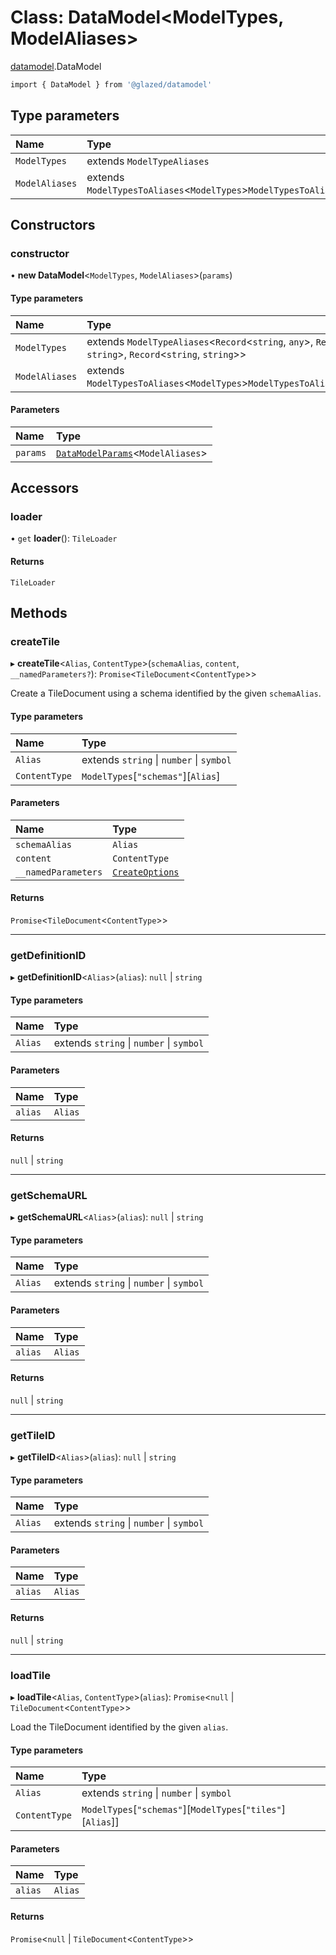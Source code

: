 # Class: DataModel<ModelTypes, ModelAliases\>

[datamodel](../modules/datamodel.md).DataModel

```sh
import { DataModel } from '@glazed/datamodel'
```

## Type parameters

| Name | Type |
| :------ | :------ |
| `ModelTypes` | extends `ModelTypeAliases` |
| `ModelAliases` | extends `ModelTypesToAliases`<`ModelTypes`\>`ModelTypesToAliases`<`ModelTypes`\> |

## Constructors

### constructor

• **new DataModel**<`ModelTypes`, `ModelAliases`\>(`params`)

#### Type parameters

| Name | Type |
| :------ | :------ |
| `ModelTypes` | extends `ModelTypeAliases`<`Record`<`string`, `any`\>, `Record`<`string`, `string`\>, `Record`<`string`, `string`\>\> |
| `ModelAliases` | extends `ModelTypesToAliases`<`ModelTypes`\>`ModelTypesToAliases`<`ModelTypes`\> |

#### Parameters

| Name | Type |
| :------ | :------ |
| `params` | [`DataModelParams`](../modules/datamodel.md#datamodelparams)<`ModelAliases`\> |

## Accessors

### loader

• `get` **loader**(): `TileLoader`

#### Returns

`TileLoader`

## Methods

### createTile

▸ **createTile**<`Alias`, `ContentType`\>(`schemaAlias`, `content`, `__namedParameters?`): `Promise`<`TileDocument`<`ContentType`\>\>

Create a TileDocument using a schema identified by the given `schemaAlias`.

#### Type parameters

| Name | Type |
| :------ | :------ |
| `Alias` | extends `string` \| `number` \| `symbol` |
| `ContentType` | `ModelTypes`[``"schemas"``][`Alias`] |

#### Parameters

| Name | Type |
| :------ | :------ |
| `schemaAlias` | `Alias` |
| `content` | `ContentType` |
| `__namedParameters` | [`CreateOptions`](../modules/datamodel.md#createoptions) |

#### Returns

`Promise`<`TileDocument`<`ContentType`\>\>

___

### getDefinitionID

▸ **getDefinitionID**<`Alias`\>(`alias`): ``null`` \| `string`

#### Type parameters

| Name | Type |
| :------ | :------ |
| `Alias` | extends `string` \| `number` \| `symbol` |

#### Parameters

| Name | Type |
| :------ | :------ |
| `alias` | `Alias` |

#### Returns

``null`` \| `string`

___

### getSchemaURL

▸ **getSchemaURL**<`Alias`\>(`alias`): ``null`` \| `string`

#### Type parameters

| Name | Type |
| :------ | :------ |
| `Alias` | extends `string` \| `number` \| `symbol` |

#### Parameters

| Name | Type |
| :------ | :------ |
| `alias` | `Alias` |

#### Returns

``null`` \| `string`

___

### getTileID

▸ **getTileID**<`Alias`\>(`alias`): ``null`` \| `string`

#### Type parameters

| Name | Type |
| :------ | :------ |
| `Alias` | extends `string` \| `number` \| `symbol` |

#### Parameters

| Name | Type |
| :------ | :------ |
| `alias` | `Alias` |

#### Returns

``null`` \| `string`

___

### loadTile

▸ **loadTile**<`Alias`, `ContentType`\>(`alias`): `Promise`<``null`` \| `TileDocument`<`ContentType`\>\>

Load the TileDocument identified by the given `alias`.

#### Type parameters

| Name | Type |
| :------ | :------ |
| `Alias` | extends `string` \| `number` \| `symbol` |
| `ContentType` | `ModelTypes`[``"schemas"``][`ModelTypes`[``"tiles"``][`Alias`]] |

#### Parameters

| Name | Type |
| :------ | :------ |
| `alias` | `Alias` |

#### Returns

`Promise`<``null`` \| `TileDocument`<`ContentType`\>\>
